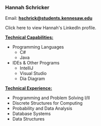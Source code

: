 ### Hannah Schricker

Email: **hschrick@students.kennesaw.edu**

Click here to view Hannah's LinkedIn profile.



<u>**Technical Capabilities:**</u>

- Programming Languages
  - C#
  - Java
- IDEs & Other Programs
  - IntelliJ
  - Visual Studio
  - Dia Diagram

**<u>Technical Experience:</u>**

- Programming and Problem Solving I/II
- Discrete Structures for Computing
- Probability and Data Analysis
- Database Systems
- Data Structures
